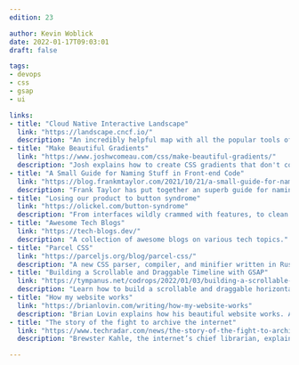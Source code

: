 ```yaml
---
edition: 23

author: Kevin Woblick
date: 2022-01-17T09:03:01
draft: false

tags:
- devops
- css
- gsap
- ui

links:
- title: "Cloud Native Interactive Landscape"
  link: "https://landscape.cncf.io/"
  description: "An incredibly helpful map with all the popular tools of the Cloud Infrastructure business."
- title: "Make Beautiful Gradients"
  link: "https://www.joshwcomeau.com/css/make-beautiful-gradients/"
  description: "Josh explains how to create CSS gradients that don't contain greyish colors in between."
- title: "A Small Guide for Naming Stuff in Front-end Code"
  link: "https://blog.frankmtaylor.com/2021/10/21/a-small-guide-for-naming-stuff-in-front-end-code/"
  description: "Frank Taylor has put together an superb guide for naming things to make your code more understandable and cleaner."
- title: "Losing our product to button syndrome"
  link: "https://olickel.com/button-syndrome"
  description: "From interfaces wildly crammed with features, to clean and usable tools: this article explains feature bloat and how software evolves to become cleaner."
- title: "Awesome Tech Blogs"
  link: "https://tech-blogs.dev/"
  description: "A collection of awesome blogs on various tech topics."
- title: "Parcel CSS"
  link: "https://parceljs.org/blog/parcel-css/"
  description: "A new CSS parser, compiler, and minifier written in Rust."
- title: "Building a Scrollable and Draggable Timeline with GSAP"
  link: "https://tympanus.net/codrops/2022/01/03/building-a-scrollable-and-draggable-timeline-with-gsap/"
  description: "Learn how to build a scrollable and draggable horizontal timeline using GSAP's ScrollTrigger and Draggable plugins."
- title: "How my website works"
  link: "https://brianlovin.com/writing/how-my-website-works"
  description: "Brian Lovin explains how his beautiful website works. A fantastic writeup with insights of the various technologies."
- title: "The story of the fight to archive the internet"
  link: "https://www.techradar.com/news/the-story-of-the-fight-to-archive-the-internet"
  description: "Brewster Kahle, the internet’s chief librarian, explains why the Internet Archive is under threat."

---
```

